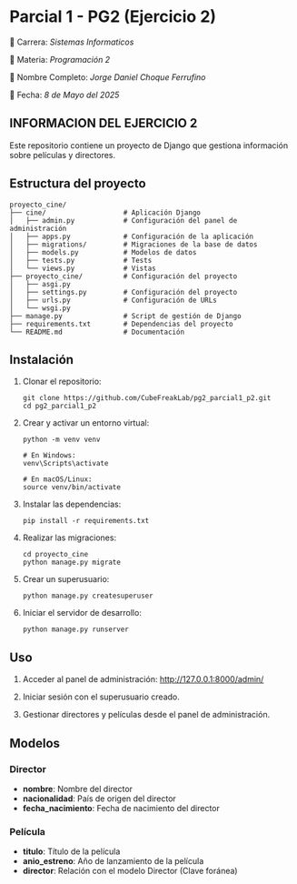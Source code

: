 # Parcial 1 - PG2 (Ejercicio 2)

:card_index: Carrera: *Sistemas Informaticos*

:notebook: Materia: *Programación 2* 

:bust_in_silhouette: Nombre Completo: *Jorge Daniel Choque Ferrufino*

:calendar: Fecha: *8 de Mayo del 2025*

## INFORMACION DEL EJERCICIO 2

Este repositorio contiene un proyecto de Django que gestiona información sobre películas y directores.

## Estructura del proyecto

```
proyecto_cine/
├── cine/                   # Aplicación Django
│   ├── admin.py            # Configuración del panel de administración
│   ├── apps.py             # Configuración de la aplicación
│   ├── migrations/         # Migraciones de la base de datos
│   ├── models.py           # Modelos de datos
│   ├── tests.py            # Tests
│   └── views.py            # Vistas
├── proyecto_cine/          # Configuración del proyecto
│   ├── asgi.py
│   ├── settings.py         # Configuración del proyecto
│   ├── urls.py             # Configuración de URLs
│   └── wsgi.py
├── manage.py               # Script de gestión de Django
├── requirements.txt        # Dependencias del proyecto
└── README.md               # Documentación
```

## Instalación

1. Clonar el repositorio:
   ```
   git clone https://github.com/CubeFreakLab/pg2_parcial1_p2.git
   cd pg2_parcial1_p2
   ```

2. Crear y activar un entorno virtual:
   ```
   python -m venv venv
   
   # En Windows:
   venv\Scripts\activate
   
   # En macOS/Linux:
   source venv/bin/activate
   ```

3. Instalar las dependencias:
   ```
   pip install -r requirements.txt
   ```

4. Realizar las migraciones:
   ```
   cd proyecto_cine
   python manage.py migrate
   ```

5. Crear un superusuario:
   ```
   python manage.py createsuperuser
   ```

6. Iniciar el servidor de desarrollo:
   ```
   python manage.py runserver
   ```

## Uso

1. Acceder al panel de administración:
   http://127.0.0.1:8000/admin/

2. Iniciar sesión con el superusuario creado.

3. Gestionar directores y películas desde el panel de administración.

## Modelos

### Director
- **nombre**: Nombre del director
- **nacionalidad**: País de origen del director
- **fecha_nacimiento**: Fecha de nacimiento del director

### Película
- **titulo**: Título de la película
- **anio_estreno**: Año de lanzamiento de la película
- **director**: Relación con el modelo Director (Clave foránea)
